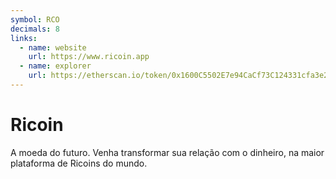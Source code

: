 ```yaml
---
symbol: RCO
decimals: 8
links:
  - name: website
    url: https://www.ricoin.app
  - name: explorer
    url: https://etherscan.io/token/0x1600C5502E7e94CaCf73C124331cfa3e20ADd40e
---
```


# Ricoin

A moeda do futuro. Venha transformar sua relação com o dinheiro, na maior plataforma de Ricoins do mundo.
